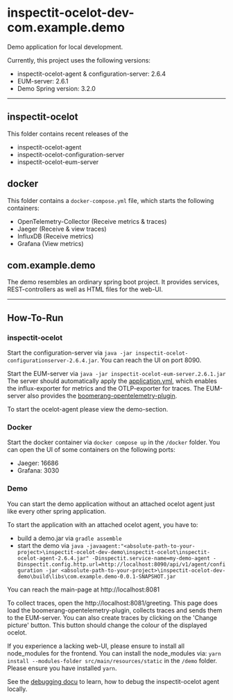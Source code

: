 # inspectit-ocelot-dev-com.example.demo
Demo application for local development. 

Currently, this project uses the following versions:
- inspectit-ocelot-agent & configuration-server: 2.6.4
- EUM-server: 2.6.1
- Demo Spring version: 3.2.0

---
## inspectit-ocelot

This folder contains recent releases of the
- inspectit-ocelot-agent
- inspectit-ocelot-configuration-server
- inspectit-ocelot-eum-server

## docker

This folder contains a `docker-compose.yml` file, which starts the following containers:
- OpenTelemetry-Collector (Receive metrics & traces)
- Jaeger (Receive & view traces)
- InfluxDB (Receive metrics)
- Grafana (View metrics)

## com.example.demo

The demo resembles an ordinary spring boot project. It provides services, REST-controllers as well as HTML files
for the web-UI.

---
## How-To-Run

### inspectit-ocelot

Start the configuration-server via `java -jar inspectit-ocelot-configurationserver-2.6.4.jar`.
You can reach the UI on port 8090.

Start the EUM-server via `java -jar inspectit-ocelot-eum-server.2.6.1.jar`
The server should automatically apply the [application.yml](application.yml), 
which enables the influx-exporter for metrics and the OTLP-exporter for traces.
The EUM-server also provides the [boomerang-opentelemetry-plugin](https://github.com/NovatecConsulting/boomerang-opentelemetry-plugin).

To start the ocelot-agent please view the demo-section.

### Docker

Start the docker container via `docker compose up` in the `/docker` folder.
You can open the UI of some containers on the following ports:
- Jaeger: 16686
- Grafana: 3030

### Demo

You can start the demo application without an attached ocelot agent just like every other spring application.

To start the application with an attached ocelot agent, you have to:
- build a demo.jar via `gradle assemble`
- start the demo via `java -javaagent:"<absolute-path-to-your-project>\inspectit-ocelot-dev-demo\inspectit-ocelot\inspectit-ocelot-agent-2.6.4.jar" -Dinspectit.service-name=my-demo-agent -Dinspectit.config.http.url=http://localhost:8090/api/v1/agent/configuration -jar <absolute-path-to-your-project>\inspectit-ocelot-dev-demo\build\libs\com.example.demo-0.0.1-SNAPSHOT.jar `

You can reach the main-page at http://localhost:8081

To collect traces, open the http://localhost:8081/greeting.
This page does load the boomerang-opentelemetry-plugin, collects traces and sends them to the EUM-server.
You can also create traces by clicking on the 'Change picture' button.
This button should change the colour of the displayed ocelot.

If you experience a lacking web-UI, please ensure to install all node_modules for the frontend.
You can install the node_modules via: `yarn install --modules-folder src/main/resources/static` in the `/demo` folder.
Please ensure you have installed `yarn`.

See the [debugging docu](Debugging.md) to learn, how to debug the inspectit-ocelot agent locally.

